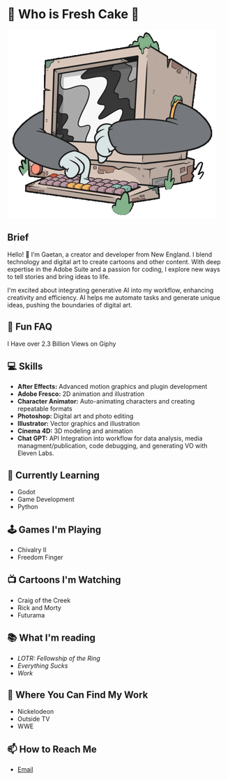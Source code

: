 # 🍰 Who is Fresh Cake 🍰

![image](Screentime.GIF)

## Brief
Hello! 👋 I’m Gaetan, a creator and developer from New England. I blend technology and digital art to create cartoons and other content. With deep expertise in the Adobe Suite and a passion for coding, I explore new ways to tell stories and bring ideas to life.

I'm excited about integrating generative AI into my workflow, enhancing creativity and efficiency. AI helps me automate tasks and generate unique ideas, pushing the boundaries of digital art.

## 🤩 Fun FAQ
I Have over 2.3 Billion Views on Giphy 

## 💻 Skills

- **After Effects:** Advanced motion graphics and plugin development
- **Adobe Fresco:** 2D animation and illustration
- **Character Animator:** Auto-animating characters and creating repeatable formats
- **Photoshop:** Digital art and photo editing
- **Illustrator:** Vector graphics and illustration
- **Cinema 4D:** 3D modeling and animation
- **Chat GPT:** API Integration into workflow for data analysis, media managment/publication, code debugging, and generating VO with Eleven Labs.

## 🌱 Currently Learning
- Godot
- Game Development
- Python

## 🕹️ Games I'm Playing
- Chivalry II
- Freedom Finger

## 📺 Cartoons I'm Watching
- Craig of the Creek
- Rick and Morty
- Futurama

## 📚 What I'm reading
- *LOTR: Fellowship of the Ring*
- *Everything Sucks*
- *Work*

## 📁 Where You Can Find My Work
- Nickelodeon
- Outside TV
- WWE

## 📫 How to Reach Me

- [Email](mailto:gaetan@freshcake.wtf)
